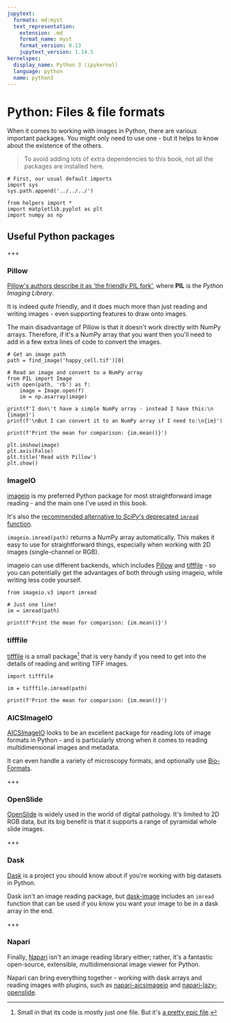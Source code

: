 ```yaml
---
jupytext:
  formats: md:myst
  text_representation:
    extension: .md
    format_name: myst
    format_version: 0.13
    jupytext_version: 1.14.5
kernelspec:
  display_name: Python 3 (ipykernel)
  language: python
  name: python3
---
```


# Python: Files & file formats

When it comes to working with images in Python, there are various important packages.
You might only need to use one - but it helps to know about the existence of the others.

> To avoid adding lots of extra dependencies to this book, not all the packages are installed here.

```{code-cell} ipython3
# First, our usual default imports
import sys
sys.path.append('../../../')

from helpers import *
import matplotlib.pyplot as plt
import numpy as np
```

## Useful Python packages

+++

### Pillow

[Pillow's authors describe it as 'the friendly PIL fork'](https://pillow.readthedocs.io/en/stable/), where **PIL** is the *Python Imaging Library*.

It is indeed *quite* friendly, and it does much more than just reading and writing images - even supporting features to draw onto images.

The main disadvantage of Pillow is that it doesn't work directly with NumPy arrays.
Therefore, if it's a NumPy array that you want then you'll need to add in a few extra lines of code to convert the images.

```{code-cell} ipython3
# Get an image path
path = find_image('happy_cell.tif')[0]

# Read an image and convert to a NumPy array
from PIL import Image
with open(path, 'rb') as f:
    image = Image.open(f)
    im = np.asarray(image)

print(f'I don\'t have a simple NumPy array - instead I have this:\n  {image}')
print(f'\nBut I can convert it to an NumPy array if I need to:\n{im}')

print(f'Print the mean for comparison: {im.mean()}')

plt.imshow(image)
plt.axis(False)
plt.title('Read with Pillow')
plt.show()
```

### ImageIO

[imageio](https://imageio.readthedocs.io/en/stable/) is my preferred Python package for most straightforward image reading - and the main one I've used in this book.

It's also the [recommended alternative to *SciPy*'s deprecated `imread` function](https://docs.scipy.org/doc/scipy-1.1.0/reference/generated/scipy.misc.imread.html#scipy.misc.imread).

`imageio.imread(path)` returns a NumPy array automatically.
This makes it easy to use for straightforward things, especially when working with 2D images (single-channel or RGB).

imageio can use different backends, which includes [Pillow](https://imageio.readthedocs.io/en/stable/_autosummary/imageio.plugins.pillow.html) and [tifffile](https://imageio.readthedocs.io/en/stable/_autosummary/imageio.plugins.tifffile.html) - so you can potentially get the advantages of both through using imageio, while writing less code yourself.

```{code-cell} ipython3
from imageio.v3 import imread

# Just one line!
im = imread(path)

print(f'Print the mean for comparison: {im.mean()}')
```

### tifffile

[tifffile](https://pypi.org/project/tifffile/) is a small package[^fn_tf] that is very handy if you need to get into the details of reading and writing TIFF images.

[^fn_tf]: Small in that its code is mostly just one file. But it's [a pretty epic file](https://github.com/cgohlke/tifffile/blob/master/tifffile/tifffile.py).

```{code-cell} ipython3
import tifffile

im = tifffile.imread(path)

print(f'Print the mean for comparison: {im.mean()}')
```

### AICSImageIO

[AICSImageIO](https://github.com/AllenCellModeling/aicsimageio) looks to be an excellent package for reading lots of image formats in Python - and is particularly strong when it comes to reading multidimensional images and metadata.

It can even handle a variety of microscopy formats, and optionally use [Bio-Formats](https://www.openmicroscopy.org/bio-formats/).

+++

### OpenSlide

[OpenSlide](https://openslide.org) is widely used in the world of digital pathology.
It's limited to 2D RGB data, but its big benefit is that it supports a range of pyramidal whole slide images.

+++

### Dask

[Dask](https://dask.org) is a project you should know about if you're working with big datasets in Python.

Dask isn't an image reading package, but [dask-image](https://image.dask.org/) includes an `imread` function that can be used if you know you want your image to be in a dask array in the end.

+++

### Napari

Finally, [Napari](https://napari.org) isn't an image reading library either; rather, it's a fantastic open-source, extensible, multidimensional image viewer for Python.

Napari can bring everything together - working with dask arrays and reading images with plugins, such as [napari-aicsimageio](https://github.com/AllenCellModeling/napari-aicsimageio) and [napari-lazy-openslide](https://github.com/manzt/napari-lazy-openslide).
